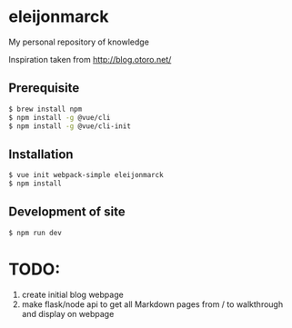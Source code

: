 # eleijonmarck
My personal repository of knowledge

Inspiration taken from http://blog.otoro.net/

## Prerequisite

``` bash
$ brew install npm
$ npm install -g @vue/cli
$ npm install -g @vue/cli-init
```

## Installation

``` bash
$ vue init webpack-simple eleijonmarck
$ npm install
```

## Development of site

``` bash
$ npm run dev
```


# TODO:

1. create initial blog webpage
2. make flask/node api to get all Markdown pages from /<path> to walkthrough and display on webpage
